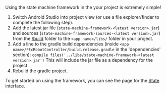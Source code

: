 Using the state machine framework in the your project is extremely simple!

1. Switch Android Studio into project view (or use a file explorer/finder to complete the following step).
2. Add the latest jar file (`state-machine-framework-<latest version>.jar`) and sources (`state-machine-framework-sources-<latest version>.jar`) from the [/build](https://github.com/FTC7393/state-machine-framework/tree/master/build) folder to the  `<app name>/libs/` folder in your project.
3. Add a line to the gradle build dependencies (inside  `<app name>/FtcRobotController/build.release.gradle` in the 'dependencies' section): `compile files('../libs/state-machine-framework-<latest version>.jar')` This will include the jar file as a dependency for the project.
4. Rebuild the gradle project.

To get started on using the framework, you can see the page for the [State](State.md) interface.